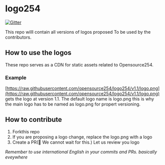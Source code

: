 # logo254

[![Gitter](https://badges.gitter.im/opensource-254/community.svg)](https://gitter.im/opensource-254/community?utm_source=badge&utm_medium=badge&utm_campaign=pr-badge)

This repo willl contain all versions of logos proposed To be used by the contributors.

## How to use the logos
These repo serves as a CDN for static assets related to Opensource254.
### Example
[https://raw.githubusercontent.com/opensource254/logo254/v1.1/logo.png](https://raw.githubusercontent.com/opensource254/logo254/v1.1/logo.png) gets the logo at version 1.1.
The default logo name is logo.png this is why the main logo has to be named as logo.png for propert versioning.

## How to contribute
1. Forkthis repo
2. If you are proposing a logo change, replace the logo.png with a logo
3. Create a PR(🤩 We cannot wait for this.) Let us review you logo

*Remember to use international English in your commits and PRs. basically eveywhere*

